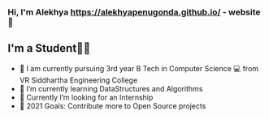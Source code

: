 ### Hi, I'm Alekhya https://alekhyapenugonda.github.io/ -  website 👋


## I'm a Student👩‍💻
- 📖 I am currently pursuing 3rd year B Tech in Computer Science 💻 from VR Siddhartha Engineering College
- 🌱 I’m currently learning DataStructures and Algorithms
- 🏢 Currently I’m looking for an Internship
- 🥅 2021 Goals: Contribute more to Open Source projects
